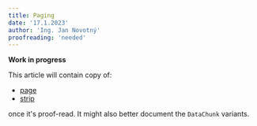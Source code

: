 ```yaml
---
title: Paging
date: '17.1.2023'
author: 'Ing. Jan Novotný'
proofreading: 'needed'
---
```


**Work in progress**

This article will contain copy of:

- [page](https://evitadb.io/research/assignment/querying/query_language#page)
- [strip](https://evitadb.io/research/assignment/querying/query_language#strip)

once it's proof-read.
It might also better document the `DataChunk` variants.